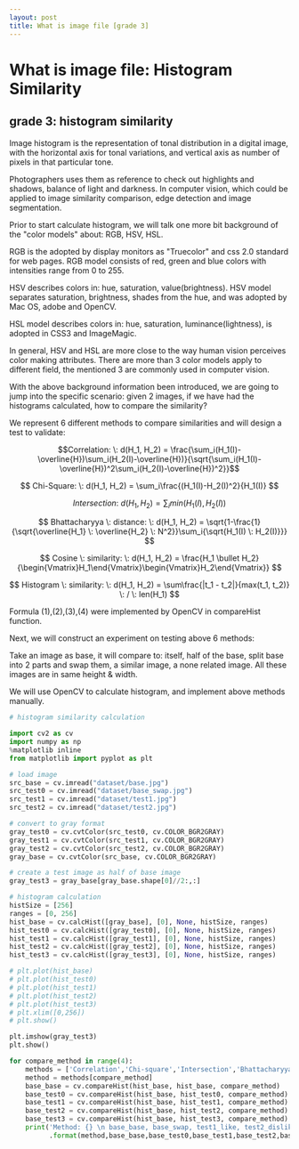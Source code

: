 ```yaml
---
layout: post
title: What is image file [grade 3]
---
```


# What is image file: Histogram Similarity

## grade 3: histogram similarity

Image histogram is the representation of tonal distribution in a digital image, with the horizontal axis for tonal variations, and vertical axis as number of pixels in that particular tone.

Photographers uses them as reference to check out highlights and shadows, balance of light and darkness. 
In computer vision, which could be applied to image similarity comparison, edge detection and image segmentation.

Prior to start calculate histogram, we will talk one more bit background of the "color models" about: RGB, HSV, HSL.

RGB is the adopted by display monitors as "Truecolor" and css 2.0 standard for web pages. RGB model consists of red, green and blue colors with intensities range from 0 to 255.

HSV describes colors in: hue, saturation, value(brightness). HSV model separates saturation, brightness, shades from the hue, and was adopted by Mac OS, adobe and OpenCV.

HSL model describes colors in: hue, saturation, luminance(lightness), is adopted in CSS3 and ImageMagic.

In general, HSV and HSL are more close to the way human vision perceives color making attributes.
There are more than 3 color models apply to different field, the mentioned 3 are commonly used in computer vision.

With the above background information been introduced, we are going to jump into the specific scenario:
given 2 images, if we have had the histograms calculated, how to compare the similarity?

We represent 6 different methods to compare similarities and will design a test to validate:

$$Correlation: \: d(H_1, H_2) =  \frac{\sum_i(H_1(I)-\overline{H})\sum_i(H_2(I)-\overline{H})}{\sqrt{\sum_i(H_1(I)-\overline{H})^2\sum_i(H_2(I)-\overline{H})^2}}$$

$$ Chi-Square: \: d(H_1, H_2) =  \sum_i\frac{(H_1(I)-H_2(I)^2}{H_1(I)} $$

$$ Intersection: \: d(H_1, H_2) = \sum_imin(H_1(I),H_2(I))$$

$$ Bhattacharyya \: distance: \: d(H_1, H_2) = \sqrt{1-\frac{1}{\sqrt{\overline{H_1} \: \overline{H_2} \: N^2}}\sum_i{\sqrt{H_1(I) \: H_2(I)}}} $$

$$ Cosine \: similarity: \: d(H_1, H_2) = \frac{H_1 \bullet H_2}{\begin{Vmatrix}H_1\end{Vmatrix}\begin{Vmatrix}H_2\end{Vmatrix}} $$

$$ Histogram \: similarity: \: d(H_1, H_2) = \sum\frac{|t_1 - t_2|}{max(t_1, t_2)} \: / \: len(H_1)  $$

Formula (1),(2),(3),(4) were implemented by OpenCV in compareHist function.

Next, we will construct an experiment on testing above 6 methods:

Take an image as base, it will compare to: itself, half of the base, split base into 2 parts and swap them, a similar image, a none related image. All these images are in same height & width.

We will use OpenCV to calculate histogram, and implement above methods manually.

```python
# histogram similarity calculation

import cv2 as cv
import numpy as np
%matplotlib inline
from matplotlib import pyplot as plt

# load image
src_base = cv.imread("dataset/base.jpg")
src_test0 = cv.imread("dataset/base_swap.jpg")
src_test1 = cv.imread("dataset/test1.jpg")
src_test2 = cv.imread("dataset/test2.jpg")

# convert to gray format
gray_test0 = cv.cvtColor(src_test0, cv.COLOR_BGR2GRAY)
gray_test1 = cv.cvtColor(src_test1, cv.COLOR_BGR2GRAY)
gray_test2 = cv.cvtColor(src_test2, cv.COLOR_BGR2GRAY)
gray_base = cv.cvtColor(src_base, cv.COLOR_BGR2GRAY)

# create a test image as half of base image
gray_test3 = gray_base[gray_base.shape[0]//2:,:]

# histogram calculation
histSize = [256]
ranges = [0, 256]
hist_base = cv.calcHist([gray_base], [0], None, histSize, ranges)
hist_test0 = cv.calcHist([gray_test0], [0], None, histSize, ranges)
hist_test1 = cv.calcHist([gray_test1], [0], None, histSize, ranges)
hist_test2 = cv.calcHist([gray_test2], [0], None, histSize, ranges)
hist_test3 = cv.calcHist([gray_test3], [0], None, histSize, ranges)

# plt.plot(hist_base)
# plt.plot(hist_test0)
# plt.plot(hist_test1)
# plt.plot(hist_test2)
# plt.plot(hist_test3)
# plt.xlim([0,256])
# plt.show()

plt.imshow(gray_test3)
plt.show()

for compare_method in range(4):
    methods = ['Correlation','Chi-square','Intersection','Bhattacharyya']
    method = methods[compare_method]
    base_base = cv.compareHist(hist_base, hist_base, compare_method)
    base_test0 = cv.compareHist(hist_base, hist_test0, compare_method)
    base_test1 = cv.compareHist(hist_base, hist_test1, compare_method)
    base_test2 = cv.compareHist(hist_base, hist_test2, compare_method)
    base_test3 = cv.compareHist(hist_base, hist_test3, compare_method)
    print('Method: {} \n base_base, base_swap, test1_like, test2_dislike , base_half\n {} {} {} {} {}'\
          .format(method,base_base,base_test0,base_test1,base_test2,base_test3))
```